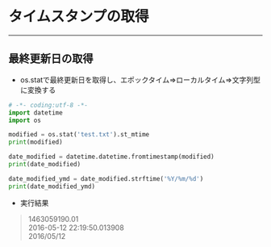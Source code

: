 # タイムスタンプの取得  

***

## 最終更新日の取得  

* os.statで最終更新日を取得し、エポックタイム⇒ローカルタイム⇒文字列型に変換する

```python
# -*- coding:utf-8 -*-
import datetime
import os

modified = os.stat('test.txt').st_mtime
print(modified)

date_modified = datetime.datetime.fromtimestamp(modified)
print(date_modified)

date_modified_ymd = date_modified.strftime('%Y/%m/%d')
print(date_modified_ymd)
```

* 実行結果

> 1463059190.01  
2016-05-12 22:19:50.013908  
2016/05/12  
